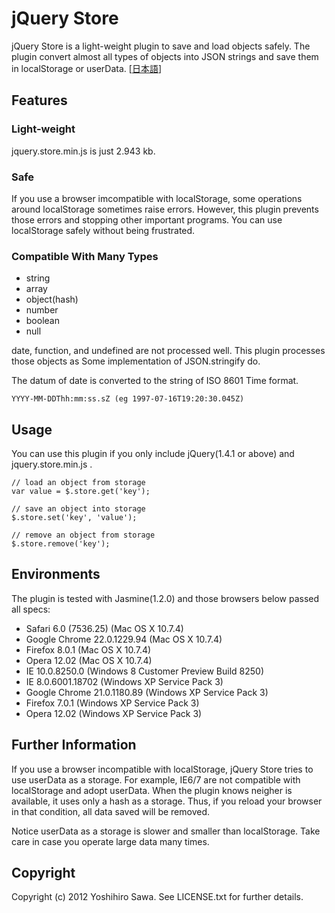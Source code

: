 # jQuery Store

jQuery Store is a light-weight plugin to save and load objects safely. The plugin convert almost all types of objects into JSON strings and save them in localStorage or userData. [[日本語](https://github.com/ysawa/jquery-store/blob/master/README.ja.markdown)]


## Features

### Light-weight

jquery.store.min.js is just 2.943 kb.

### Safe

If you use a browser imcompatible with localStorage, some operations around localStorage sometimes raise errors. However, this plugin prevents those errors and stopping other important programs. You can use localStorage safely without being frustrated.

### Compatible With Many Types

* string
* array
* object(hash)
* number
* boolean
* null

date, function, and undefined are not processed well. This plugin processes those objects as Some implementation of JSON.stringify do.

The datum of date is converted to the string of ISO 8601 Time format.

    YYYY-MM-DDThh:mm:ss.sZ (eg 1997-07-16T19:20:30.045Z)


## Usage

You can use this plugin if you only include jQuery(1.4.1 or above) and jquery.store.min.js .

    // load an object from storage
    var value = $.store.get('key');

    // save an object into storage
    $.store.set('key', 'value');

    // remove an object from storage
    $.store.remove('key');


## Environments

The plugin is tested with Jasmine(1.2.0) and those browsers below passed all specs:

* Safari 6.0 (7536.25) (Mac OS X 10.7.4)
* Google Chrome 22.0.1229.94 (Mac OS X 10.7.4)
* Firefox 8.0.1 (Mac OS X 10.7.4)
* Opera 12.02 (Mac OS X 10.7.4)
* IE 10.0.8250.0 (Windows 8 Customer Preview Build 8250)
* IE 8.0.6001.18702 (Windows XP Service Pack 3)
* Google Chrome 21.0.1180.89 (Windows XP Service Pack 3)
* Firefox 7.0.1 (Windows XP Service Pack 3)
* Opera 12.02 (Windows XP Service Pack 3)


## Further Information

If you use a browser incompatible with localStorage, jQuery Store tries to use userData as a storage. For example, IE6/7 are not compatible with localStorage and adopt userData. When the plugin knows neigher is available, it uses only a hash as a storage. Thus, if you reload your browser in that condition, all data saved will be removed.

Notice userData as a storage is slower and smaller than localStorage. Take care in case you operate large data many times.


## Copyright

Copyright (c) 2012 Yoshihiro Sawa. See LICENSE.txt for further details.
